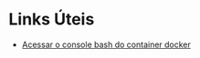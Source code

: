 # Links Úteis

-   [Acessar o console bash do container docker](https://medium.com/@onezino.moreira/acessar-o-console-bash-do-container-docker-f9b220dce4ef)
